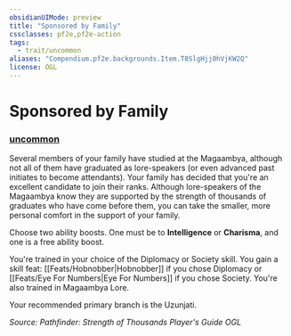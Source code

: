 ```yaml
---
obsidianUIMode: preview
title: "Sponsored by Family"
cssclasses: pf2e,pf2e-action
tags:
  - trait/uncommon
aliases: "Compendium.pf2e.backgrounds.Item.T8SlgHjj0hVjKW2Q"
license: OGL
---
```

# Sponsored by Family

### [uncommon](uncommon "Uncommon Rarity Trait")






Several members of your family have studied at the Magaambya, although not all of them have graduated as lore-speakers (or even advanced past initiates to become attendants). Your family has decided that you're an excellent candidate to join their ranks. Although lore-speakers of the Magaambya know they are supported by the strength of thousands of graduates who have come before them, you can take the smaller, more personal comfort in the support of your family.

Choose two ability boosts. One must be to **Intelligence** or **Charisma**, and one is a free ability boost.

You're trained in your choice of the Diplomacy or Society skill. You gain a skill feat: [[Feats/Hobnobber|Hobnobber]] if you chose Diplomacy or [[Feats/Eye For Numbers|Eye For Numbers]] if you chose Society. You're also trained in Magaambya Lore.

Your recommended primary branch is the Uzunjati.

*Source: Pathfinder: Strength of Thousands Player's Guide*
*OGL*